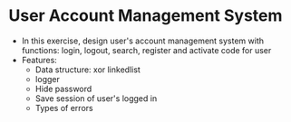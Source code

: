 # User Account Management System

- In this exercise, design user's account management system with functions: login, logout, search, register and activate code for user
- Features:
  - Data structure: xor linkedlist
  - logger
  - Hide password
  - Save session of user's logged in
  - Types of errors
